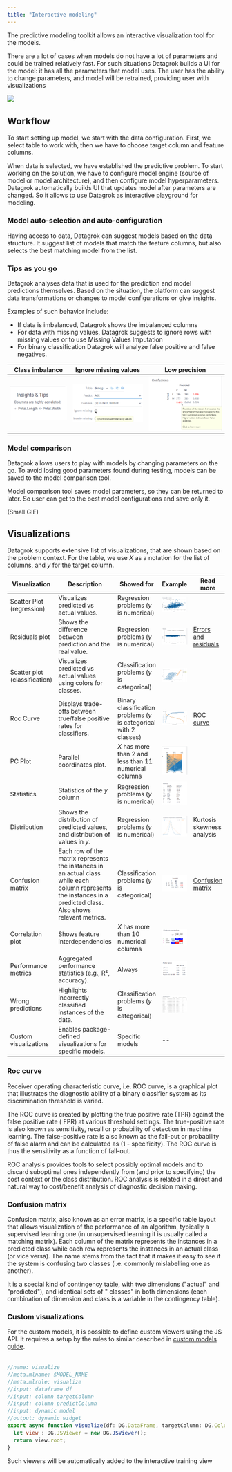 ```yaml
---
title: "Interactive modeling"
---
```


The predictive modeling toolkit allows an interactive visualization tool for the models. 

There are a lot of cases when models do not have a lot of parameters and could be trained relatively fast. For such situations Datagrok builds a UI for the model: it has all the parameters that model uses. The user has the ability to change parameters, and model will be retrained, providing user with visualizations

![](./interactive-modeling.gif)

## Workflow

To start setting up model, we start with the data configuration. First, we select table to work with, then we have to choose target column and feature columns.

When data is selected, we have established the predictive problem. To start working on the solution, we have to configure model engine (source of model or model architecture), and then configure model hyperparameters. Datagrok automatically builds UI that updates model after parameters are changed. So it allows to use Datagrok as interactive playground for modeling.

### Model auto-selection and auto-configuration

Having access to data, Datagrok can suggest models based on the data structure. It suggest list of models that match the feature columns, but also selects the best matching model from the list.


### Tips as you go

Datagrok analyses data that is used for the prediction and model predictions themselves.
Based on the situation, the platform can suggest data transformations or changes to model configurations or give insights.

Examples of such behavior include:
* If data is imbalanced, Datagrok shows the imbalanced columns
* For data with missing values, Datagrok suggests to ignore rows with missing values or to use Missing Values Imputation
* For binary classification Datagrok will analyze false positive and false negatives.

| Class imbalance | Ignore missing values | Low precision |
|---|---|---|
| ![](./tip-class-imbalance.png) | ![](./tip-impute-missing.png) | ![](./tip-low_accuracy.png) |


### Model comparison

Datagrok allows users to play with models by changing parameters on the go. To avoid losing good parameters found during testing, models can be saved to the model comparison tool.

Model comparison tool saves model parameters, so they can be returned to later. So user can get to the best model configurations and save only it.

(Small GIF)

## Visualizations

Datagrok supports extensive list of visualizations, that are shown based on the problem context. For the table, we use $X$ as a notation for the list of columns, and $y$ for the target column. 

| Visualization                | Description                                                                 | Showed for               | Example | Read more                                                                                  |
|------------------------------|-----------------------------------------------------------------------------|--------------------------|---------|-------------------------------------------------------------------------------------------|
| Scatter Plot (regression)    | Visualizes predicted vs actual values.                                      | Regression problems ($y$ is numerical)     | ![](./interactive-scatterplot-numerical.png)  |                                                                                           |
| Residuals plot               | Shows the difference between prediction and the real value.                | Regression problems ($y$ is numerical)     | ![](./interactive-residuals.png)     | [Errors and residuals](https://en.wikipedia.org/wiki/Errors_and_residuals)                |
| Scatter plot (classification)| Visualizes predicted vs actual values using colors for classes.            | Classification problems ($y$ is categorical) | ![](./interactive-scatterplot-categorical.png)      |                                                                                           |
| Roc Curve                    | Displays trade-offs between true/false positive rates for classifiers.     | Binary classification problems ($y$ is categorical with 2 classes) | ![](./interactive-roc-curve.png)      | [ROC curve](https://en.wikipedia.org/wiki/Receiver_operating_characteristic)              |
| PC Plot                      | Parallel coordinates plot.         | $X$ has more than 2 and less than 11 numerical columns                       | ![](./interactive-pcplot.png)      |                                                                                           |
| Statistics                   | Statistics of the $y$ column                          | Regression problems ($y$ is numerical)          | ![](./interactive-statistics.png)      |                                                                               |
| Distribution                 | Shows the distribution of predicted values, and distribution of values in $y$.      | Regression problems ($y$ is numerical)                       | ![](./interactive-distributions.png)      | Kurtosis skewness analysis                                                                                      |
| Confusion matrix             | Each row of the matrix represents the instances in an actual class while each column represents the instances in a predicted class. Also shows relevant metrics.  | Classification problems ($y$ is categorical)  | ![](./interactive-confusion-matrix.png)     | [Confusion matrix](https://en.wikipedia.org/wiki/Confusion_matrix)                        |
| Correlation plot             | Shows feature interdependencies                 | $X$ has more than 10 numerical columns      |    ![](./interactive-corrplot.png) |                                                                                         |
| Performance metrics          | Aggregated performance statistics (e.g., R², accuracy).                    | Always          | ![](./interactive-performance.png)     |                                                                                           |
| Wrong predictions            | Highlights incorrectly classified instances of the data. | Classification problems ($y$ is categorical) | ![](./interactive-mismatches.png)      |                                                                                           |
| Custom visualizations        | Enables package-defined visualizations for specific models.                    | Specific models          | --      |                                                                                           |




### Roc curve

Receiver operating characteristic curve, i.e. ROC curve, is a graphical plot that illustrates the diagnostic ability of
a binary classifier system as its discrimination threshold is varied.

The ROC curve is created by plotting the true positive rate (TPR) against the false positive rate (
FPR) at various threshold settings. The true-positive rate is also known as sensitivity, recall or probability of
detection in machine learning. The false-positive rate is also known as the fall-out or probability of false alarm and
can be calculated as (1 - specificity). The ROC curve is thus the sensitivity as a function of fall-out.

ROC analysis provides tools to select possibly optimal models and to discard suboptimal ones independently from
(and prior to specifying) the cost context or the class distribution. ROC analysis is related in a direct and natural
way to cost/benefit analysis of diagnostic decision making.

### Confusion matrix

Confusion matrix, also known as an error matrix, is a specific table layout that allows visualization of the performance
of an algorithm, typically a supervised learning one (in unsupervised learning it is usually called a matching matrix).
Each column of the matrix represents the instances in a predicted class while each row represents the instances in an
actual class (or vice versa). The name stems from the fact that it makes it easy to see if the system is confusing two
classes (i.e. commonly mislabelling one as another).

It is a special kind of contingency table, with two dimensions ("actual" and "predicted"), and identical sets of "
classes" in both dimensions (each combination of dimension and class is a variable in the contingency table).


### Custom visualizations

For the custom models, it is possible to define custom viewers using the JS API. It requires a setup by the rules to similar described in [custom models guide](./custom-machine-learning-models.md).

```js

//name: visualize
//meta.mlname: $MODEL_NAME
//meta.mlrole: visualize
//input: dataframe df
//input: column targetColumn
//input: column predictColumn
//input: dynamic model
//output: dynamic widget
export async function visualize(df: DG.DataFrame, targetColumn: DG.Column, predictColumn: DG.Column, model: any): Promise<any> {
  let view : DG.JSViewer = new DG.JSViewer();
  return view.root;
}
```

Such viewers will be automatically added to the interactive training view